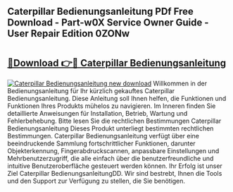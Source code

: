 ## Caterpillar Bedienungsanleitung PDf Free Download - Part-w0X Service Owner Guide - User Repair Edition 0ZONw

# <h2><a href="http://df2uvcl.blite.top/?on=Caterpillar+Bedienungsanleitung">🔗Download 👉🔴 Caterpillar Bedienungsanleitung</a></h2>

[![Caterpillar Bedienungsanleitung new download](https://i.imgur.com/lujVjoI.png)](http://df2uvcl.blite.top/?on=Caterpillar+Bedienungsanleitung)
Willkommen in der Bedienungsanleitung für Ihr kürzlich gekauftes Caterpillar Bedienungsanleitung. Diese Anleitung soll Ihnen helfen, die Funktionen und Funktionen Ihres Produkts mühelos zu navigieren. Im Inneren finden Sie detaillierte Anweisungen für Installation, Betrieb, Wartung und Fehlerbehebung. Bitte lesen Sie die rechtlichen Bestimmungen Caterpillar Bedienungsanleitung Dieses Produkt unterliegt bestimmten rechtlichen Bestimmungen. Caterpillar Bedienungsanleitung verfügt über eine beeindruckende Sammlung fortschrittlicher Funktionen, darunter Objekterkennung, Fingerabdruckscannen, anpassbare Einstellungen und Mehrbenutzerzugriff, die alle einfach über die benutzerfreundliche und intuitive Benutzeroberfläche gesteuert werden können. Ihr Erfolg ist unser Ziel Caterpillar BedienungsanleitungDD. Wir sind bestrebt, Ihnen die Tools und den Support zur Verfügung zu stellen, die Sie benötigen.
